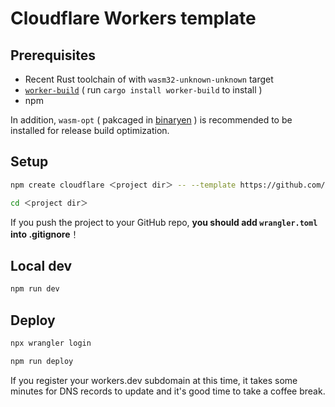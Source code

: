 # Cloudflare Workers template

## Prerequisites

- Recent Rust toolchain of with `wasm32-unknown-unknown` target
- [`worker-build`](https://crates.io/crates/worker-build) ( run `cargo install worker-build` to install )
- npm

In addition, `wasm-opt` ( pakcaged in [binaryen](https://github.com/WebAssembly/binaryen) ) is recommended to be installed for release build optimization.

## Setup

```sh
npm create cloudflare ＜project dir＞ -- --template https://github.com/ohkami-rs/ohkami-templates/worker
```
```sh
cd ＜project dir＞
```

If you push the project to your GitHub repo, **you should add `wrangler.toml` into .gitignore**！

## Local dev

```sh
npm run dev
```

## Deploy

```sh
npx wrangler login
```

```sh
npm run deploy
```
If you register your workers.dev subdomain at this time, it takes some minutes for DNS records to update and it's good time to take a coffee break.
